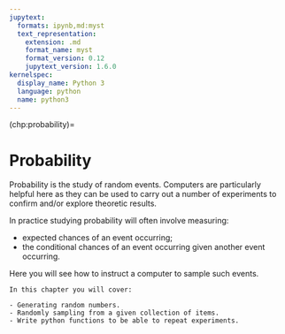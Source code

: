 ```yaml
---
jupytext:
  formats: ipynb,md:myst
  text_representation:
    extension: .md
    format_name: myst
    format_version: 0.12
    jupytext_version: 1.6.0
kernelspec:
  display_name: Python 3
  language: python
  name: python3
---
```


(chp:probability)=

# Probability

Probability is the study of random events. Computers are particularly
helpful here as they can be used to carry out a number of experiments to
confirm and/or explore theoretic results.

In practice studying probability will often involve measuring:

- expected chances of an event occurring;
- the conditional chances of an event occurring given another event
  occurring.

Here you will see how to instruct a computer to sample such events.

```{important}
In this chapter you will cover:

- Generating random numbers.
- Randomly sampling from a given collection of items.
- Write python functions to be able to repeat experiments.
```
